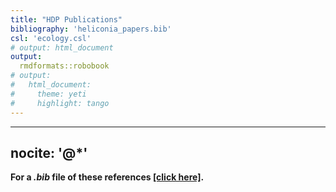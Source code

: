 ```yaml
---
title: "HDP Publications"
bibliography: 'heliconia_papers.bib'
csl: 'ecology.csl'
# output: html_document
output:
  rmdformats::robobook
# output:
#   html_document:
#     theme: yeti
#     highlight: tango
---
```



---
nocite: '@*'
---


 **For a *.bib* file of these references [[click here]](https://github.com/BrunaLab/HeliconiaSurveys/blob/1649ea958df1fc2da0187693bca40ce38bebb759/docs/HeliconiaSurveys_papers/HeliconiaSurveys_papers.bib).**

